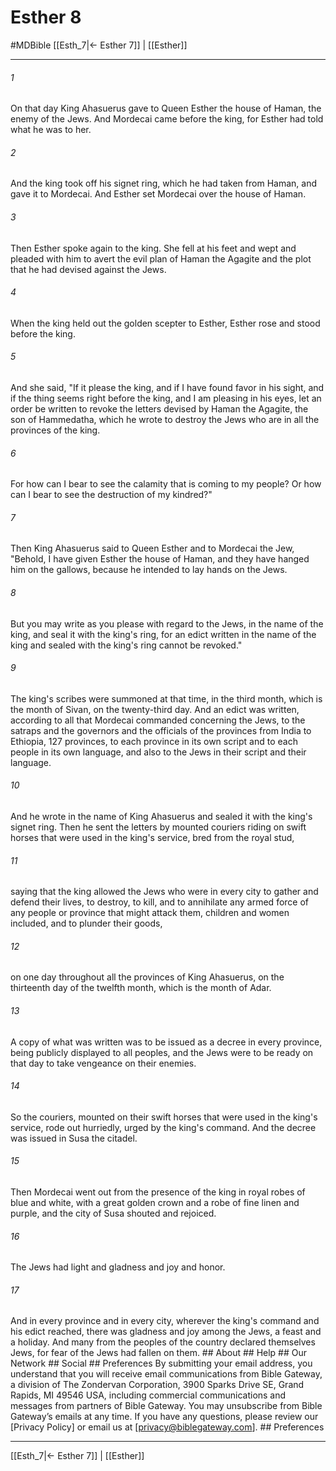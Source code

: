# Esther 8
#MDBible
[[Esth_7|← Esther 7]] | [[Esther]]

***


###### 1 
On that day King Ahasuerus gave to Queen Esther the house of Haman, the enemy of the Jews. And Mordecai came before the king, for Esther had told what he was to her. 

###### 2 
And the king took off his signet ring, which he had taken from Haman, and gave it to Mordecai. And Esther set Mordecai over the house of Haman. 

###### 3 
Then Esther spoke again to the king. She fell at his feet and wept and pleaded with him to avert the evil plan of Haman the Agagite and the plot that he had devised against the Jews. 

###### 4 
When the king held out the golden scepter to Esther, Esther rose and stood before the king. 

###### 5 
And she said, "If it please the king, and if I have found favor in his sight, and if the thing seems right before the king, and I am pleasing in his eyes, let an order be written to revoke the letters devised by Haman the Agagite, the son of Hammedatha, which he wrote to destroy the Jews who are in all the provinces of the king. 

###### 6 
For how can I bear to see the calamity that is coming to my people? Or how can I bear to see the destruction of my kindred?" 

###### 7 
Then King Ahasuerus said to Queen Esther and to Mordecai the Jew, "Behold, I have given Esther the house of Haman, and they have hanged him on the gallows, because he intended to lay hands on the Jews. 

###### 8 
But you may write as you please with regard to the Jews, in the name of the king, and seal it with the king's ring, for an edict written in the name of the king and sealed with the king's ring cannot be revoked." 

###### 9 
The king's scribes were summoned at that time, in the third month, which is the month of Sivan, on the twenty-third day. And an edict was written, according to all that Mordecai commanded concerning the Jews, to the satraps and the governors and the officials of the provinces from India to Ethiopia, 127 provinces, to each province in its own script and to each people in its own language, and also to the Jews in their script and their language. 

###### 10 
And he wrote in the name of King Ahasuerus and sealed it with the king's signet ring. Then he sent the letters by mounted couriers riding on swift horses that were used in the king's service, bred from the royal stud, 

###### 11 
saying that the king allowed the Jews who were in every city to gather and defend their lives, to destroy, to kill, and to annihilate any armed force of any people or province that might attack them, children and women included, and to plunder their goods, 

###### 12 
on one day throughout all the provinces of King Ahasuerus, on the thirteenth day of the twelfth month, which is the month of Adar. 

###### 13 
A copy of what was written was to be issued as a decree in every province, being publicly displayed to all peoples, and the Jews were to be ready on that day to take vengeance on their enemies. 

###### 14 
So the couriers, mounted on their swift horses that were used in the king's service, rode out hurriedly, urged by the king's command. And the decree was issued in Susa the citadel. 

###### 15 
Then Mordecai went out from the presence of the king in royal robes of blue and white, with a great golden crown and a robe of fine linen and purple, and the city of Susa shouted and rejoiced. 

###### 16 
The Jews had light and gladness and joy and honor. 

###### 17 
And in every province and in every city, wherever the king's command and his edict reached, there was gladness and joy among the Jews, a feast and a holiday. And many from the peoples of the country declared themselves Jews, for fear of the Jews had fallen on them. ## About ## Help ## Our Network ## Social ## Preferences By submitting your email address, you understand that you will receive email communications from Bible Gateway, a division of The Zondervan Corporation, 3900 Sparks Drive SE, Grand Rapids, MI 49546 USA, including commercial communications and messages from partners of Bible Gateway. You may unsubscribe from Bible Gateway&rsquo;s emails at any time. If you have any questions, please review our [Privacy Policy] or email us at [privacy@biblegateway.com]. ## Preferences

***

[[Esth_7|← Esther 7]] | [[Esther]]
